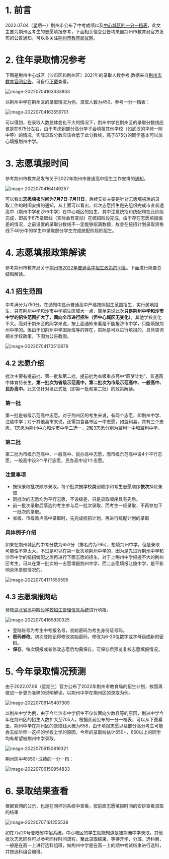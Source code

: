 # 1. 前言

2022.07.04（星期一）荆州市公布了中考成绩以及[中心城区的一分一档表](http://www.jzsjyksy.com/upload/admin/file/2022/07/04/1003.pdf)，此文主要为荆州区考生的志愿填报参考，下面相关信息公告均来自荆州市教育局官方发布的公告通知，可以多关注[荆州市教育局官网](http://jyj.jingzhou.gov.cn/)。

# 2. 往年录取情况参考

下图是荆州中心城区（沙市区和荆州区）2021年的录取人数参考,数据来自[荆州市教育官网公告](http://jyj.jingzhou.gov.cn/xxgk/zhengce/othergk/tzgg/202107/t20210705_616001.shtml)，可自行[下载](http://jyj.jingzhou.gov.cn/xxgk/zhengce/othergk/tzgg/202107/P020210705580010863777.xlsx)查看。

![image-20220704163333803](https://imgsubmit-like7.oss-cn-shenzhen.aliyuncs.com/img/image-20220704163333803.png)

以荆州中学在荆州区的录取情况为例，录取人数为450。参考一分一档表：

![image-20220704163559701](https://imgsubmit-like7.oss-cn-shenzhen.aliyuncs.com/img/image-20220704163559701.png)

可以得到，在录取人数总体变化不大的情况下，荆州中学在荆州区的录取分数线应该是在675分左右，由于考虑到部分高分学子会填报其他学校（如武汉的华师一附中等）的情况，实际录取分数应该会低于此分数线，高于675分的同学基本可以放心填报荆州中学。

# 3. 志愿填报时间

参考荆州市教育局发布关于2022年荆州市普通高中招生工作安排的[通知](http://jyj.jingzhou.gov.cn/xxgk/zhengce/othergk/tzgg/202207/t20220704_745397.shtml)。

![image-20220704164149257](https://imgsubmit-like7.oss-cn-shenzhen.aliyuncs.com/img/image-20220704164149257.png)

可以看出**志愿填报时间为7月7日-7月11日**。后续安排主要是针对志愿填报后的录取工作的时间安排的通知，从上面可以看出，此次志愿招生是先组织完成市直普通高中（荆州中学和沙市中学）在中心城区的招生，其中注意统招和统配均在此阶段完成，即高于675录取线（实际会有变动）在统招阶段完成，由于存在志愿填报偏差的情况，之前设置的录取分数线不一定能够招满数额，故会在统招计划录取资格线下40分中的学生中录取部分学生完成统配阶段的招生。

# 4. 志愿填报政策解读

参考荆州市教育局关于[荆州市2022年普通高中招生政策的问答](http://jyj.jingzhou.gov.cn/xxgk/zhengce/othergk/tzgg/202207/t20220704_745410.shtml)。下面进行简要总结和解读。

## 4.1 招生范围

中考满分为750分。在通知中显示普通高中严格按照招生范围招生，实行属地招生，只有荆州中学和沙市中学招生区域大一点，简单来说此次**只是荆州中学和沙市中学的招生范围扩大了，面向全市进行招生（但中心城区无变化）**，其他学校变化不大。而对于荆州区的同学来说，按上面通知来看是不能报沙市中学，只能填报荆州中学的。但由于如荆州中学国际班等的存在，实际是可以进行填报的，具体咨询相关学校政策。下图为公告截图。

![image-20220704170510876](https://imgsubmit-like7.oss-cn-shenzhen.aliyuncs.com/img/image-20220704170510876.png)

## 4.2 志愿介绍

批次主要有提前批、第一批和第二批，提前批为省级重点高中“圆梦计划”、普通高中体育特长生，**第一批次为省级示范高中，第二批次为市级示范高中、一般高中、民办高中**。此文仅针对填正式批（即第一批和第二批）的政策解读。

### 第一批

第一批是省级示范高中志愿。对于荆州区的考生来说，有两个志愿，即荆州中学、江陵中学；对于其他县市来说，还需包含县市区一中志愿，如监利县，其有三个志愿，1志愿为荆州中心和沙市中学二选一，2和3志愿分别为监利一中和监利中学。

### 第二批

第二批为市级示范高中、一般高中、民办高中志愿，而市级示范高中设4个平行志愿，一般高中设3个平行志愿，民办高中设1个志愿。

### 注意事项

- 按照录取批次顺序录取，每个批次按学校类别顺序和考生志愿顺序**依次**择优录取
- 同批次的志愿均为平行志愿，不设级差，只是录取顺序具有先后。
- 前一批次录取后落选的考生参与后一批次录取，而考生一经录取，不再参加下一批次的录取。
- 省级、市级重点高中录取时，先完成统招计划，再进行统配计划的录取

### 具体例子介绍

如果在荆州城区的中考分数为652分（排名约为795），想填荆州中学，但是录取可能性不算太大，不过是可以在第一批次填荆州中学的，因为是先进行荆州中学和沙市中学的统招统配之后再进行下面志愿的招生。对于上荆州中学把握不大的荆州区考生，可以在第一批次的一志愿填报荆州中学，而二志愿填报江陵中学，是不影响具体录取情况的。

![image-20220704171550595](https://imgsubmit-like7.oss-cn-shenzhen.aliyuncs.com/img/image-20220704171550595.png)

## 4.3 志愿填报网站

登陆[湖北省高中阶段学校招生管理信息系统](http://gzjd.hubzs.com.cn/)进行填报。

![image-20220704165830325](https://imgsubmit-like7.oss-cn-shenzhen.aliyuncs.com/img/image-20220704165830325.png)

- 登陆账号为考生中考报名号，初始密码为考生身份证号码。
- **密码修改**。初次登陆记得修改初始密码，修改为6-20位数字或字母组成新的密码。
- **保存**。每次填报或者修改志愿后均需保存，可保存后预览复核志愿填报情况。

# 5. 今年录取情况预测

由于2022.07.06（星期三）官方公布了2022年荆州市教育局的招生计划，故而再做进一步更为准确的说明解读，以荆州中学在荆州区的录取为例。

![image-20220706145407309](https://imgsubmit-like7.oss-cn-shenzhen.aliyuncs.com/img/image-20220706145407309.png)

以荆州中学为例，由于今年沙市中学招生不仅仅面向少数县等的原因，荆洲中学今年在荆州区的招生人数扩大至705人，根据此前公布的一分一档表，可以从下图看出，荆州中学在荆州区的录取线大概为658，由于填报志愿以及部分高分考生可能会去如华师一这样的学校上学的原因，今年的录取线估计650+，650以上的同学均有希望被荆州中学录取。

![image-20220706150816321](https://imgsubmit-like7.oss-cn-shenzhen.aliyuncs.com/img/image-20220706150816321.png)

荆州区中考650+成绩的一分一档：

![image-20220706150954833](https://imgsubmit-like7.oss-cn-shenzhen.aliyuncs.com/img/image-20220706150954833.png)

# 6. 录取结果查看

根据官网的公示，也是在同样的系统中查看，按前面志愿填报时间的安排查看录取的结果

![image-20220707161255538](https://imgsubmit-like7.oss-cn-shenzhen.aliyuncs.com/img/image-20220707161255538.png)

如在7月20号登陆省中招系统，中心城区的学生就能知道是被荆洲中学录取。其他批次志愿同样可以参考同样时间流程。至此录取结束，等待开学，分班，选科目，一般是在高一上进行选科组班，如荆州中学是在高一上的期中考试结束进行选科，并按选科组合编班。
